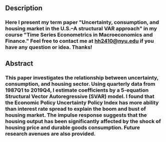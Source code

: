 ## Description
### Here I present my term paper "Uncertainty, consumption, and housing market in the U.S.–A structural VAR approach" in my course "Time Series Econometrics in Macroeconomics and Finance." Feel free to contact me at hh2410@nyu.edu if you have any question or idea. Thanks!
## Abstract
### This paper investigates the relationship between uncertainty, consumption, and housing sector. Using quarterly data from 1987Q1 to 2019Q4, I estimate coefficients by a 5-equation Structural Vector Autoregressive (SVAR) model. I found that the Economic Policy Uncertainty Policy Index has more ability than interest rate spread to explain the boom and bust of housing market. The impulse response suggests that the housing output has been significantly affected by the shock of housing price and durable goods consumption. Future research avenues are also provided.
